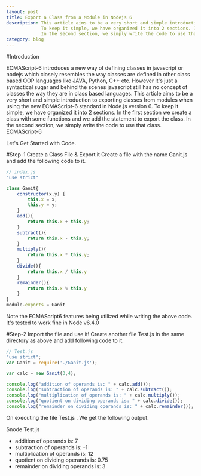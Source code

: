 ```yaml
---
layout: post
title: Export a Class from a Module in Nodejs 6
description: This article aims to be a very short and simple introduction to exporting classes from modules when using the new ECMAScript-6 standard in Node.js version 6.
             To keep it simple, we have organized it into 2 sections. In the first section we create a class with some functions and we add the statement to export the class.
             In the second section, we simply write the code to use that class.
category: blog
---
```


#Introduction

ECMAScript-6 introduces a new way of defining classes in javascript or nodejs which closely resembles
the way classes are defined in other class based OOP languages like JAVA, Python, C++ etc.
However it's just a syntactical sugar and behind the scenes javascript still has no concept of classes the way they are in class based languages.
This article aims to be a very short and simple introduction to exporting classes from modules when using the new ECMAScript-6 standard in Node.js version 6.
To keep it simple, we have organized it into 2 sections. In the first section we create a class with some functions and we add the statement to export the class.
In the second section, we simply write the code to use that class.
ECMAScript-6 

Let's Get Started with Code.

#Step-1 Create a Class File & Export it
Create a file with the name Ganit.js and add the following code to it.

```javascript
// index.js
"use strict"

class Ganit{
	constructor(x,y) {
		this.x = x;
		this.y = y;
	}
	add(){
		return this.x + this.y;
	}
	subtract(){
		return this.x - this.y;
	}
	multiply(){
		return this.x * this.y;
	}
	divide(){
		return this.x / this.y
	}
	remainder(){
		return this.x % this.y
	}
}
module.exports = Ganit
```

Note the ECMAScript6 features being utilized while writing the above code. It's tested to work fine in Node v6.4.0

#Step-2 Import the file and use it!
Create another file Test.js	in the same directory as above and add following code to it.

```javascript
// Test.js
"use strict";
var Ganit = require('./Ganit.js');

var calc = new Ganit(3,4);

console.log("addition of operands is: " + calc.add());
console.log("subtraction of operands is: " + calc.subtract());
console.log("multiplication of operands is: " + calc.multiply());
console.log("quotient on dividing operands is: " + calc.divide());
console.log("remainder on dividing operands is: " + calc.remainder());
```

On executing the file Test.js . We get the following output.

$node Test.js

* addition of operands is: 7
* subtraction of operands is: -1
* multiplication of operands is: 12
* quotient on dividing operands is: 0.75
* remainder on dividing operands is: 3

